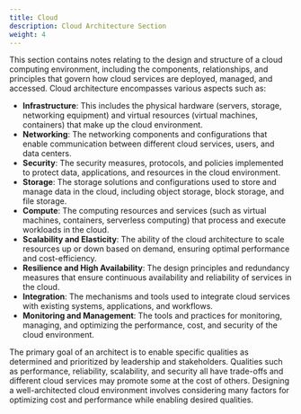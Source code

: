 ```yaml
---
title: Cloud
description: Cloud Architecture Section
weight: 4
---
```


This section contains notes relating to the design and structure of a cloud computing environment, including the components, relationships, and principles that govern how cloud services are deployed, managed, and accessed. Cloud architecture encompasses various aspects such as:
- **Infrastructure**: This includes the physical hardware (servers, storage, networking equipment) and virtual resources (virtual machines, containers) that make up the cloud environment.
- **Networking**: The networking components and configurations that enable communication between different cloud services, users, and data centers.
- **Security**: The security measures, protocols, and policies implemented to protect data, applications, and resources in the cloud environment.
- **Storage**: The storage solutions and configurations used to store and manage data in the cloud, including object storage, block storage, and file storage.
- **Compute**: The computing resources and services (such as virtual machines, containers, serverless computing) that process and execute workloads in the cloud.
- **Scalability and Elasticity**: The ability of the cloud architecture to scale resources up or down based on demand, ensuring optimal performance and cost-efficiency.
- **Resilience and High Availability**: The design principles and redundancy measures that ensure continuous availability and reliability of services in the cloud.
- **Integration**: The mechanisms and tools used to integrate cloud services with existing systems, applications, and workflows.
- **Monitoring and Management**: The tools and practices for monitoring, managing, and optimizing the performance, cost, and security of the cloud environment.

The primary goal of an architect is to enable specific qualities as determined and prioritized by leadership and stakeholders. Qualities such as performance, reliability, scalability, and security all have trade-offs and different cloud services may promote some at the cost of others. Designing a well-architected cloud environment involves considering many factors for optimizing cost and performance while enabling desired qualities.